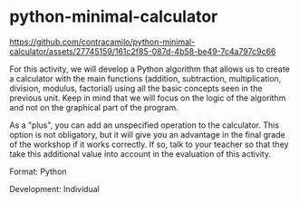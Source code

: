 # python-minimal-calculator


https://github.com/contracamilo/python-minimal-calculator/assets/27745159/161c2f85-087d-4b58-be49-7c4a797c9c66


For this activity, we will develop a Python algorithm that allows us to create a calculator with the main functions (addition, subtraction, multiplication, division, modulus, factorial) using all the basic concepts seen in the previous unit. Keep in mind that we will focus on the logic of the algorithm and not on the graphical part of the program.

As a "plus", you can add an unspecified operation to the calculator. This option is not obligatory, but it will give you an advantage in the final grade of the workshop if it works correctly. If so, talk to your teacher so that they take this additional value into account in the evaluation of this activity.

Format: Python

Development: Individual


